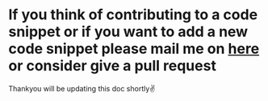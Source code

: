 # If you think of contributing to a code snippet or if you want to add a new code snippet please mail me on [here](mukeshkumarcharak@gmail.com) or consider give a pull request
Thankyou will be updating this doc shortly✌️
